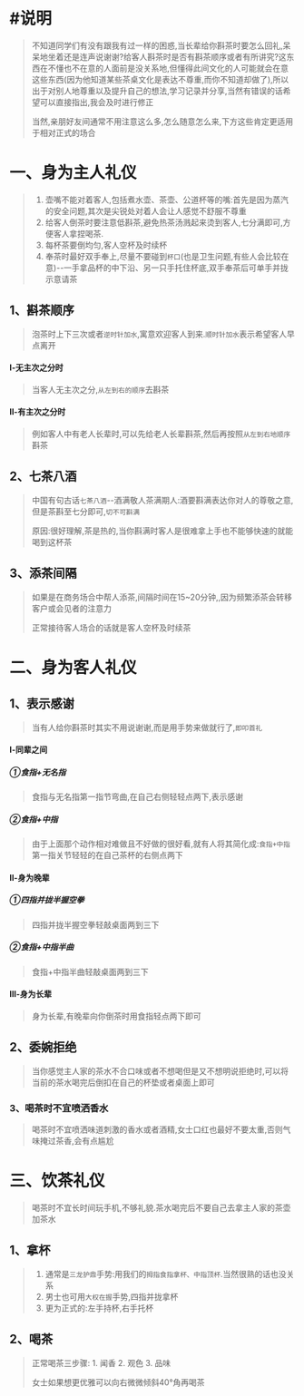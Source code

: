 # #说明

> 不知道同学们有没有跟我有过一样的困惑,当长辈给你斟茶时要怎么回礼,呆呆地坐着还是连声说谢谢?给客人斟茶时是否有斟茶顺序或者有所讲究?这东西在不懂也不在意的人面前是没关系地,但懂得此间文化的人可能就会在意这些东西(因为他知道某些茶桌文化是表达不尊重,而你不知道却做了),所以出于对别人地尊重以及提升自己的想法,学习记录并分享,当然有错误的话希望可以直接指出,我会及时进行修正
>
> 当然,亲朋好友间通常不用注意这么多,怎么随意怎么来,下方这些肯定更适用于相对正式的场合

# 一、身为主人礼仪

> 1. 壶嘴不能对着客人,包括煮水壶、茶壶、公道杯等的嘴:首先是因为蒸汽的安全问题,其次是尖锐处对着人会让人感觉不舒服不尊重
> 2. 给客人倒茶时要注意低斟茶,避免热茶汤溅起来烫到客人,七分满即可,方便客人拿捏喝茶.
> 3. 每杯茶要倒均匀,客人空杯及时续杯
> 4. 奉茶时最好双手奉上,尽量不要碰到`杯口`(也是卫生问题,有些人会比较在意)--一手拿品杯的中下沿、另一只手托住杯底,双手奉茶后可单手并拢示意请茶

## 1、斟茶顺序

> 泡茶时上下三次或者`逆时针加水`,寓意欢迎客人到来.`顺时针加水`表示希望客人早点离开

#### Ⅰ-无主次之分时

>当客人无主次之分,`从左到右的顺序`去斟茶

#### Ⅱ-有主次之分时

> 例如客人中有老人长辈时,可以先给老人长辈斟茶,然后再按照`从左到右地顺序`斟茶



## 2、七茶八酒

> 中国有句古话`七茶八酒`--酒满敬人茶满期人:酒要斟满表达你对人的尊敬之意,但是茶斟至七分即可,`切不可斟满`
>
> 原因:很好理解,茶是热的,当你斟满时客人是很难拿上手也不能够快速的就能喝到这杯茶



## 3、添茶间隔

> 如果是在商务场合中帮人添茶,间隔时间在15~20分钟,,因为频繁添茶会转移客户或会见者的注意力
>
> 正常接待客人场合的话就是客人空杯及时续茶



# 二、身为客人礼仪

## 1、表示感谢

>当有人给你斟茶时其实不用说谢谢,而是用手势来做就行了,`即叩首礼`

#### Ⅰ-同辈之间

##### ①食指+无名指

> 食指与无名指第一指节弯曲,在自己右侧轻轻点两下,表示感谢

##### ②食指+中指

>由于上面那个动作相对难做且不好做的很好看,就有人将其简化成:`食指+中指`第一指关节轻轻的在自己茶杯的右侧点两下

#### Ⅱ-身为晚辈

##### ①四指并拢半握空拳

>四指并拢半握空拳轻敲桌面两到三下

##### ②食指+中指半曲

>食指+中指半曲轻敲桌面两到三下

#### Ⅲ-身为长辈

> 身为长辈,有晚辈向你倒茶时用食指轻点两下即可



## 2、委婉拒绝

> 当你感觉主人家的茶水不合口味或者不想喝但是又不想明说拒绝时,可以将当前的茶水喝完后倒扣在自己的杯垫或者桌面上即可



### 3、喝茶时不宜喷洒香水

> 喝茶时不宜喷洒味道刺激的香水或者酒精,女士口红也最好不要太重,否则气味掩过茶香,会有点尴尬



# 三、饮茶礼仪

> 喝茶时不宜长时间玩手机,不够礼貌.茶水喝完后不要自己去拿主人家的茶壶加茶水

## 1、拿杯

> 1. 通常是`三龙护鼎`手势:用我们的`拇指食指拿杯、中指顶杯`.当然很熟的话也没关系
> 2. 男士也可用`大权在握`手势,四指并拢拿杯
> 3. 更为正式的:左手持杯,右手托杯



## 2、喝茶

> 正常喝茶三步骤: 1. 闻香 2. 观色 3. 品味
>
> 女士如果想更优雅可以向右微微倾斜40°角再喝茶

